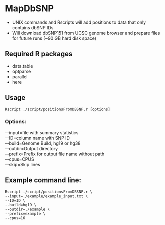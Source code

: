 # MapDbSNP

* UNIX commands and Rscripts will add positions to data that only contains dbSNP IDs
* Will download dbSNP151 from UCSC genome browser and prepare files for future runs (~90 GB hard disk space)

## Required R packages

* data.table
* optparse
* parallel
* here


## Usage

```{bash}
Rscript ./script/positionsFromDBSNP.r [options]
```

### Options:

--input=file with summary statistics  
--ID=column name with SNP ID  
--build=Genome Build, hg19 or hg38  
--outdir=Output directory  
--prefix=Prefix for output file name without path  
--cpus=CPUS  
--skip=Skip lines  

## Example command line:
```{bash}
Rscript ./script/positionsFromDBSNP.r \
--input=./example/example_input.txt \
--ID=ID \
--build=hg19 \
--outdir=./example \
--prefix=example \
--cpus=16
```
